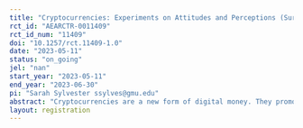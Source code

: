 ```yaml
---
title: "Cryptocurrencies: Experiments on Attitudes and Perceptions (Survey)"
rct_id: "AEARCTR-0011409"
rct_id_num: "11409"
doi: "10.1257/rct.11409-1.0"
date: "2023-05-11"
status: "on_going"
jel: "nan"
start_year: "2023-05-11"
end_year: "2023-06-30"
pi: "Sarah Sylvester ssylves@gmu.edu"
abstract: "Cryptocurrencies are a new form of digital money. They promote a widespread access to financial systems but are still relatively unstudied from a consumer perspective. In this survey experiment, we examine the openness of individuals to cryptocurrencies. We evaluate un-incentivized measures of the willingness to own cryptocurrencies after receiving a positive message about them. To identify key sources or topics that encourage individuals to accept cryptocurrencies, participants will be randomly placed in one of seven treatments with different messages from government agencies and popular cryptocurrency companies. Participants read the message, then answer questions regarding their willingness to open cryptocurrencies, and their perceived advantages and disadvantages. We analyze the participants’ individual willingness to own cryptocurrencies and predict that participants in treatments with increased information in messages about cryptocurrencies will lead to an increased level of willingness to own them; specifically for those who have never owned cryptocurrencies and have low knowledge of them. Through a heterogeneity analysis, we study the difference between owners and non-owners of cryptocurrencies to understand how a higher willingness to pay for cryptocurrencies can be achieved and investigate the characteristics such as age, gender, and income, that may indicate a higher willingness to owning cryptocurrencies. For an example, we expect to see that individuals whose political affiliation lies to the right of center will be less responsive to messages that come from government sources."
layout: registration
---
```


